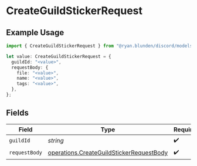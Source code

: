 # CreateGuildStickerRequest

## Example Usage

```typescript
import { CreateGuildStickerRequest } from "@ryan.blunden/discord/models/operations";

let value: CreateGuildStickerRequest = {
  guildId: "<value>",
  requestBody: {
    file: "<value>",
    name: "<value>",
    tags: "<value>",
  },
};
```

## Fields

| Field                                                                                                | Type                                                                                                 | Required                                                                                             | Description                                                                                          |
| ---------------------------------------------------------------------------------------------------- | ---------------------------------------------------------------------------------------------------- | ---------------------------------------------------------------------------------------------------- | ---------------------------------------------------------------------------------------------------- |
| `guildId`                                                                                            | *string*                                                                                             | :heavy_check_mark:                                                                                   | N/A                                                                                                  |
| `requestBody`                                                                                        | [operations.CreateGuildStickerRequestBody](../../models/operations/createguildstickerrequestbody.md) | :heavy_check_mark:                                                                                   | N/A                                                                                                  |